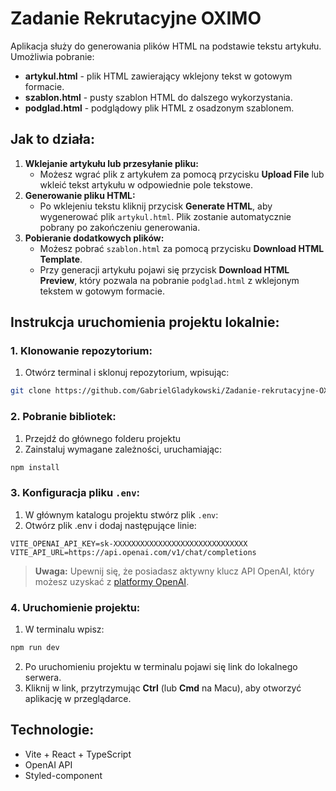# Zadanie Rekrutacyjne OXIMO

Aplikacja służy do generowania plików HTML na podstawie tekstu artykułu. Umożliwia pobranie:
+ **artykul.html** - plik HTML zawierający wklejony tekst w gotowym formacie.
+ **szablon.html** - pusty szablon HTML do dalszego wykorzystania.
+ **podglad.html** - podglądowy plik HTML z osadzonym szablonem.

## Jak to działa:

1. **Wklejanie artykułu lub przesyłanie pliku:**
   + Możesz wgrać plik z artykułem za pomocą przycisku **Upload File** lub wkleić tekst artykułu w odpowiednie pole tekstowe.
2. **Generowanie pliku HTML:**
   + Po wklejeniu tekstu kliknij przycisk **Generate HTML**, aby wygenerować plik `artykul.html`. Plik zostanie automatycznie pobrany po zakończeniu generowania.
3. **Pobieranie dodatkowych plików:**
   + Możesz pobrać `szablon.html` za pomocą przycisku **Download HTML Template**.
   + Przy generacji artykułu pojawi się przycisk **Download HTML Preview**, który pozwala na pobranie `podglad.html` z wklejonym tekstem w gotowym formacie.

## Instrukcja uruchomienia projektu lokalnie:

### 1. **Klonowanie repozytorium:**
1. Otwórz terminal i sklonuj repozytorium, wpisując:
```bash
git clone https://github.com/GabrielGladykowski/Zadanie-rekrutacyjne-OXIDO.git
```

### 2. **Pobranie bibliotek:**
1. Przejdź do głównego folderu projektu
2. Zainstaluj wymagane zależności, uruchamiając:
```bash
npm install
```

### 3. **Konfiguracja pliku `.env`:**
1. W głównym katalogu projektu stwórz plik `.env`:
2. Otwórz plik .env i dodaj następujące linie:
```env
VITE_OPENAI_API_KEY=sk-XXXXXXXXXXXXXXXXXXXXXXXXXXXXXX
VITE_API_URL=https://api.openai.com/v1/chat/completions
```
> **Uwaga:** Upewnij się, że posiadasz aktywny klucz API OpenAI, który możesz uzyskać z [platformy OpenAI](https://platform.openai.com/).

### 4. **Uruchomienie projektu:**
1. W terminalu wpisz:
```bash
npm run dev
```
2. Po uruchomieniu projektu w terminalu pojawi się link do lokalnego serwera.
3. Kliknij w link, przytrzymując **Ctrl** (lub **Cmd** na Macu), aby otworzyć aplikację w przeglądarce.

## Technologie:
+ Vite + React + TypeScript
+ OpenAI API
+ Styled-component
